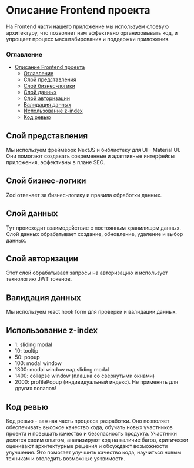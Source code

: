 # Описание Frontend проекта

На Frontend части нашего приложение мы используем слоевую архитектуру, что позволяет нам эффективно организовывать код, и упрощает процесс масштабирования и поддержки приложения.

### Оглавление

- [Описание Frontend проекта](#описание-frontend-проекта)
    - [Оглавление](#оглавление)
  - [Слой представления](#слой-представления)
  - [Слой бизнес-логики](#слой-бизнес-логики)
  - [Слой данных](#слой-данных)
  - [Слой авторизации](#слой-авторизации)
  - [Валидация данных](#валидация-данных)
  - [Использование z-index](#использование-z-index)
  - [Код ревью](#код-ревью)

## Слой представления

Мы используем фреймворк NextJS и библиотеку для UI - Material UI. Они помогают создавать современные и адаптивные интерфейсы приложения, эффективны в плане SEO.

## Слой бизнес-логики

Zod отвечает за бизнес-логику и правила обработки данных.

## Слой данных

Тут происходит взаимодействие с постоянным хранилищем данных. Слой данных обрабатывает создание, обновление, удаление и выбор данных.

## Слой авторизации

Этот слой обрабатывает запросы на авторизацию и использует технологию JWT токенов.

## Валидация данных

Мы используем react hook form для проверки и валидации данных.

## Использование z-index

- 1: sliding modal
- 10: tooltip
- 50: popup
- 100: modal window
- 1300: modal window над sliding modal
- 1400: collapse window (плашка со свернутыми окнами)
- 2000: profilePopup (индивидуальный индекс). Не применять для других попапов!

## Код ревью

Код ревью - важная часть процесса разработки. Оно позволяет обеспечивать высокое качество кода, обучать новых участников проекта и повышать качество и безопасность продукта. Участники делятся своим опытом, анализируют код на наличие багов, критически оценивают архитектурные решения и обсуждают возможности улучшения. Это помогает улучшить качество кода, научиться новым техникам и отследить возможные уязвимости.
